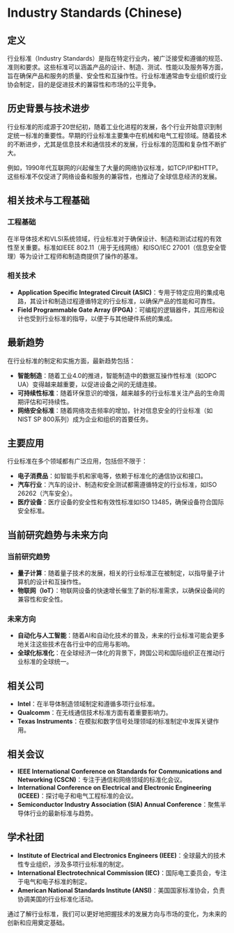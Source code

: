 # Industry Standards (Chinese)

## 定义

行业标准（Industry Standards）是指在特定行业内，被广泛接受和遵循的规范、准则和要求。这些标准可以涵盖产品的设计、制造、测试、性能以及服务等方面，旨在确保产品和服务的质量、安全性和互操作性。行业标准通常由专业组织或行业协会制定，目的是促进技术的兼容性和市场的公平竞争。

## 历史背景与技术进步

行业标准的形成源于20世纪初，随着工业化进程的发展，各个行业开始意识到制定统一标准的重要性。早期的行业标准主要集中在机械和电气工程领域。随着技术的不断进步，尤其是信息技术和通信技术的发展，行业标准的范围和复杂性不断扩大。

例如，1990年代互联网的兴起催生了大量的网络协议标准，如TCP/IP和HTTP。这些标准不仅促进了网络设备和服务的兼容性，也推动了全球信息经济的发展。

## 相关技术与工程基础

### 工程基础

在半导体技术和VLSI系统领域，行业标准对于确保设计、制造和测试过程的有效性至关重要。标准如IEEE 802.11（用于无线网络）和ISO/IEC 27001（信息安全管理）等为设计工程师和制造商提供了操作的基准。

### 相关技术

- **Application Specific Integrated Circuit (ASIC)**：专用于特定应用的集成电路，其设计和制造过程遵循特定的行业标准，以确保产品的性能和可靠性。
- **Field Programmable Gate Array (FPGA)**：可编程的逻辑器件，其应用和设计也受到行业标准的指导，以便于与其他硬件系统的集成。

## 最新趋势

在行业标准的制定和实施方面，最新趋势包括：

- **智能制造**：随着工业4.0的推进，智能制造中的数据互操作性标准（如OPC UA）变得越来越重要，以促进设备之间的无缝连接。
- **可持续性标准**：随着环保意识的增强，越来越多的行业标准关注产品的生命周期评估和可持续性。
- **网络安全标准**：随着网络攻击频率的增加，针对信息安全的行业标准（如NIST SP 800系列）成为企业和组织的首要任务。

## 主要应用

行业标准在多个领域都有广泛应用，包括但不限于：

- **电子消费品**：如智能手机和家电等，依赖于标准化的通信协议和接口。
- **汽车行业**：汽车的设计、制造和安全测试都需遵循特定的行业标准，如ISO 26262（汽车安全）。
- **医疗设备**：医疗设备的安全性和有效性标准如ISO 13485，确保设备符合国际安全标准。

## 当前研究趋势与未来方向

### 当前研究趋势

- **量子计算**：随着量子技术的发展，相关的行业标准正在被制定，以指导量子计算机的设计和互操作性。
- **物联网（IoT）**：物联网设备的快速增长催生了新的标准需求，以确保设备间的兼容性和安全性。

### 未来方向

- **自动化与人工智能**：随着AI和自动化技术的普及，未来的行业标准可能会更多地关注这些技术在各行业中的应用与影响。
- **全球化标准化**：在全球经济一体化的背景下，跨国公司和国际组织正在推动行业标准的全球统一。

## 相关公司

- **Intel**：在半导体制造领域制定和遵循多项行业标准。
- **Qualcomm**：在无线通信技术标准方面有着重要影响力。
- **Texas Instruments**：在模拟和数字信号处理领域的标准制定中发挥关键作用。

## 相关会议

- **IEEE International Conference on Standards for Communications and Networking (CSCN)**：专注于通信和网络领域的标准化会议。
- **International Conference on Electrical and Electronic Engineering (ICEEE)**：探讨电子和电气工程标准的会议。
- **Semiconductor Industry Association (SIA) Annual Conference**：聚焦半导体行业的最新标准与趋势。

## 学术社团

- **Institute of Electrical and Electronics Engineers (IEEE)**：全球最大的技术性专业组织，涉及多项行业标准的制定。
- **International Electrotechnical Commission (IEC)**：国际电工委员会，专注于电气和电子标准的制定。
- **American National Standards Institute (ANSI)**：美国国家标准协会，负责协调美国的行业标准化活动。

通过了解行业标准，我们可以更好地把握技术的发展方向与市场的变化，为未来的创新和应用奠定基础。